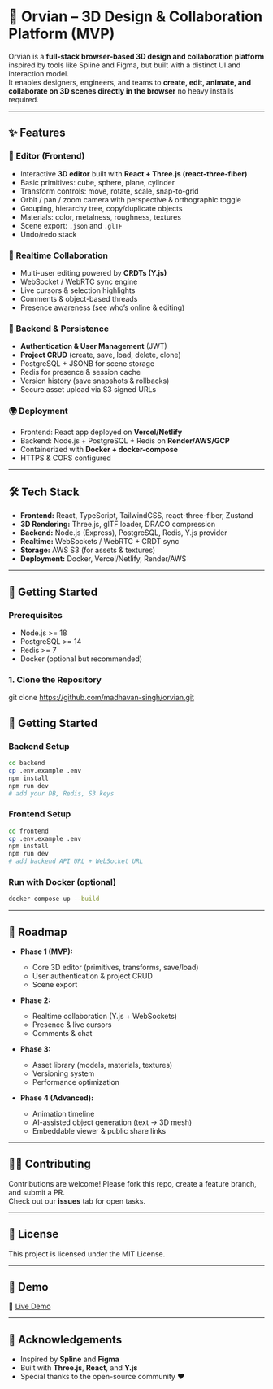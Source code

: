# 🌌 Orvian – 3D Design & Collaboration Platform (MVP)

Orvian is a **full-stack browser-based 3D design and collaboration platform** inspired by tools like Spline and Figma, but built with a distinct UI and interaction model.  
It enables designers, engineers, and teams to **create, edit, animate, and collaborate on 3D scenes directly in the browser**  no heavy installs required.  

---

## ✨ Features

### 🎨 Editor (Frontend)
- Interactive **3D editor** built with **React + Three.js (react-three-fiber)**  
- Basic primitives: cube, sphere, plane, cylinder  
- Transform controls: move, rotate, scale, snap-to-grid  
- Orbit / pan / zoom camera with perspective & orthographic toggle  
- Grouping, hierarchy tree, copy/duplicate objects  
- Materials: color, metalness, roughness, textures  
- Scene export: `.json` and `.glTF`  
- Undo/redo stack  

### 🤝 Realtime Collaboration
- Multi-user editing powered by **CRDTs (Y.js)**  
- WebSocket / WebRTC sync engine  
- Live cursors & selection highlights  
- Comments & object-based threads  
- Presence awareness (see who’s online & editing)  

### 🔐 Backend & Persistence
- **Authentication & User Management** (JWT)  
- **Project CRUD** (create, save, load, delete, clone)  
- PostgreSQL + JSONB for scene storage  
- Redis for presence & session cache  
- Version history (save snapshots & rollbacks)  
- Secure asset upload via S3 signed URLs  

### 🌍 Deployment
- Frontend: React app deployed on **Vercel/Netlify**  
- Backend: Node.js + PostgreSQL + Redis on **Render/AWS/GCP**  
- Containerized with **Docker + docker-compose**  
- HTTPS & CORS configured  

---

## 🛠️ Tech Stack

- **Frontend:** React, TypeScript, TailwindCSS, react-three-fiber, Zustand  
- **3D Rendering:** Three.js, glTF loader, DRACO compression  
- **Backend:** Node.js (Express), PostgreSQL, Redis, Y.js provider  
- **Realtime:** WebSockets / WebRTC + CRDT sync  
- **Storage:** AWS S3 (for assets & textures)  
- **Deployment:** Docker, Vercel/Netlify, Render/AWS  

---

## 🚀 Getting Started

### Prerequisites
- Node.js >= 18  
- PostgreSQL >= 14  
- Redis >= 7  
- Docker (optional but recommended)  

### 1. Clone the Repository
git clone https://github.com/madhavan-singh/orvian.git

## 🚀 Getting Started

### Backend Setup
```bash
cd backend
cp .env.example .env
npm install
npm run dev
# add your DB, Redis, S3 keys
```

### Frontend Setup
```bash 
cd frontend
cp .env.example .env   
npm install
npm run dev
# add backend API URL + WebSocket URL
```

### Run with Docker (optional)
```bash
docker-compose up --build
```

---

## 📅 Roadmap

- **Phase 1 (MVP):**  
  - Core 3D editor (primitives, transforms, save/load)  
  - User authentication & project CRUD  
  - Scene export  

- **Phase 2:**  
  - Realtime collaboration (Y.js + WebSockets)  
  - Presence & live cursors  
  - Comments & chat  

- **Phase 3:**  
  - Asset library (models, materials, textures)  
  - Versioning system  
  - Performance optimization  

- **Phase 4 (Advanced):**  
  - Animation timeline  
  - AI-assisted object generation (text → 3D mesh)  
  - Embeddable viewer & public share links  

---

## 🧑‍💻 Contributing

Contributions are welcome! Please fork this repo, create a feature branch, and submit a PR.  
Check out our **issues** tab for open tasks.  

---

## 📜 License

This project is licensed under the MIT License.  

---

## 🎥 Demo

🔗 [Live Demo](https://orvian-3d.vercel.app/)  

---

## 🙌 Acknowledgements
- Inspired by **Spline** and **Figma**  
- Built with **Three.js**, **React**, and **Y.js**  
- Special thanks to the open-source community ❤️
